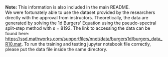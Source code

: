 **Note:** This information is also included in the main README.\
We were fortunately able to use the dataset provided by the researchers directly with the approval from instructors. 
Theoretically, the data are generated by solving the 1d Burgers' Equation using the pseudo-spectral split-step method with s = 8192. 
The link to accessing the data can be found here: https://ssd.mathworks.com/supportfiles/nnet/data/burgers1d/burgers_data_R10.mat. 
To run the training and testing jupyter notebook file correctly, please put the data file inside the same directory.
